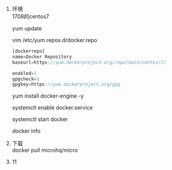 1. 环境  
   1708的centos7

   yum update

   vim /etc/yum.repos.d/docker.repo

   ```js
   [dockerrepo]
   name=Docker Repository
   baseurl=https://yum.dockerproject.org/repo/main/centos/7/

   enabled=1
   gpgcheck=1
   gpgkey=https://yum.dockerproject.org/gpg
   ```

   yum install docker-engine -y

   systemctl enable docker.service

   systemctl start docker

   docker info

2. 下载  
   docker pull microhq/micro

3. 11





